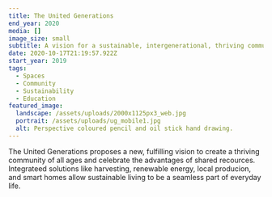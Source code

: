 ```yaml
---
title: The United Generations
end_year: 2020
media: []
image_size: small
subtitle: A vision for a sustainable, intergenerational, thriving community.
date: 2020-10-17T21:19:57.922Z
start_year: 2019
tags:
  - Spaces
  - Community
  - Sustainability
  - Education
featured_image:
  landscape: /assets/uploads/2000x1125px3_web.jpg
  portrait: /assets/uploads/ug_mobile1.jpg
  alt: Perspective coloured pencil and oil stick hand drawing.
---
```


The United Generations proposes a new, fulfilling vision to create a thriving community of all ages and celebrate the advantages of shared recources. Integrateed solutions like harvesting, renewable energy, local producion, and smart homes allow sustainable living to be a seamless part of everyday life.